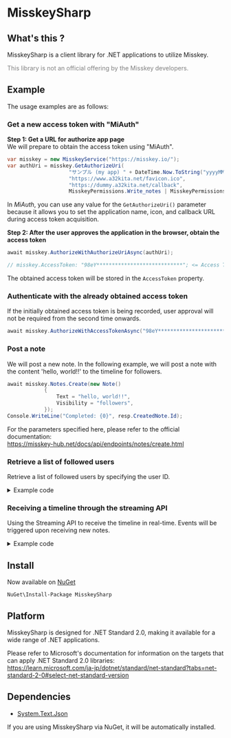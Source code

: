 # MisskeySharp

## What's this ?
MisskeySharp is a client library for .NET applications to utilize Misskey.

<span style="color: gray;">This library is not an official offering by the Misskey developers.</span>

## Example
The usage examples are as follows:

### Get a new access token with "MiAuth"

**Step 1: Get a URL for authorize app page**  
We will prepare to obtain the access token using "MiAuth".

```csharp
var misskey = new MisskeyService("https://misskey.io/");
var authUri = misskey.GetAuthorizeUri(
                    "サンプル (my app) " + DateTime.Now.ToString("yyyyMMdd-HHmmsss-fff"),
                    "https://www.a32kita.net/favicon.ico",
                    "https://dummy.a32kita.net/callback",
                    MisskeyPermissions.Write_notes | MisskeyPermissions.Read_account);
```

In *MiAuth*, you can use any value for the `GetAuthorizeUri()` parameter because it allows you to set the application name, icon, and callback URL during access token acquisition.

**Step 2: After the user approves the application in the browser, obtain the access token**

```csharp
await misskey.AuthorizeWithAuthorizeUriAsync(authUri);

// misskey.AccessToken: "98eY****************************"; <= Access Token
```
The obtained access token will be stored in the `AccessToken` property.


### Authenticate with the already obtained access token
If the initially obtained access token is being recorded, user approval will not be required from the second time onwards.

```csharp
await misskey.AuthorizeWithAccessTokenAsync("98eY****************************");
```


### Post a note
We will post a new note. In the following example, we will post a note with the content 'hello, world!!' to the timeline for followers.

```csharp
await misskey.Notes.Create(new Note()
            {
                Text = "hello, world!!",
                Visibility = "followers",
            });
Console.WriteLine("Completed: {0}", resp.CreatedNote.Id);
```

For the parameters specified here, please refer to the official documentation:  
https://misskey-hub.net/docs/api/endpoints/notes/create.html


### Retrieve a list of followed users
Retrieve a list of followed users by specifying the user ID.

<details>
<summary>Example code</summary>

```csharp
var resp = await misskey.Users.Following(new UsersFollowingFollowersQuery()
                {
                    UserId = "9arwh5oymn",
                });

Console.WriteLine("Following list;");
foreach (var follow in resp)
{
    Console.WriteLine(" {0} | {1}", follow.Followee.Username.PadRight(20), follow.Followee.Name);
}
```
</details>


### Receiving a timeline through the streaming API
Using the Streaming API to receive the timeline in real-time. Events will be triggered upon receiving new notes.

<details>
<summary>Example code</summary>
Notice: This feature is currently under verification and there is a possibility of significant specification changes in the future

```csharp
var noteReceived = new Action<MisskeyNoteReceivedEventArgs>(e =>
{
    var note = e.NoteMessage.Body.Body;
    if (note == null)
        return;

    var rn = note.Renote != null;
    if (rn)
        note = note.Renote;

    Console.WriteLine("R {0}: (@{1}) {2}", rn ? "RENOTE" : "NORMAL", note?.User?.Username, note?.Text);
});

misskey.Streaming.NoteReceived += (sender, e) => noteReceived(e);

var st = misskey.Streaming.Connect(MisskeyStreamingChannels.HybridTimeline);
                
Console.ReadLine();
misskey.Streaming.Disconnect(st);
```
</details>


## Install
Now available on [NuGet](https://www.nuget.org/packages/MisskeySharp/)

```
NuGet\Install-Package MisskeySharp
```


## Platform
MisskeySharp is designed for .NET Standard 2.0, making it available for a wide range of .NET applications.

Please refer to Microsoft's documentation for information on the targets that can apply .NET Standard 2.0 libraries:  
https://learn.microsoft.com/ja-jp/dotnet/standard/net-standard?tabs=net-standard-2-0#select-net-standard-version


## Dependencies
* [System.Text.Json](https://www.nuget.org/packages/System.Text.Json)

If you are using MisskeySharp via NuGet, it will be automatically installed.
